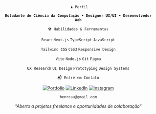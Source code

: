 <div align="center">
 
```
 ♟️ Perfil
```

</div>
<div align="center">

**`Estudante de Ciência da Computação • Designer UX/UI • Desenvolvedor Web`**

</div>

<div align="center">
 
```
🛠️ Habilidades & Ferramentas
 ```

</div>

<div align="center">


`React` `Next.js` `TypeScript` `JavaScript`  

 
`Tailwind CSS` `CSS3` `Responsive Design`


`Vite` `Node.js` `Git` `Figma`


`UX Research` `UI Design` `Prototyping` `Design Systems`

</div>

<div align="center">

```
📬 Entre em Contato
```
</div>

<div align="center">

[![Portfolio](https://img.shields.io/badge/Portfolio-000000?style=for-the-badge&logo=About.me&logoColor=white)](https://www.hcauanportfolio.online/)
[![LinkedIn](https://img.shields.io/badge/LinkedIn-0A66C2?style=for-the-badge&logo=linkedin&logoColor=white)](https://www.linkedin.com/in/henry-cauan-2ba1b2267/)
[![Instagram](https://img.shields.io/badge/Instagram-000000?style=for-the-badge&logo=instagram&logoColor=white)](#)

```
henrcau@gmail.com
```

*"Aberto a projetos freelance e oportunidades de colaboração"*

</div>

